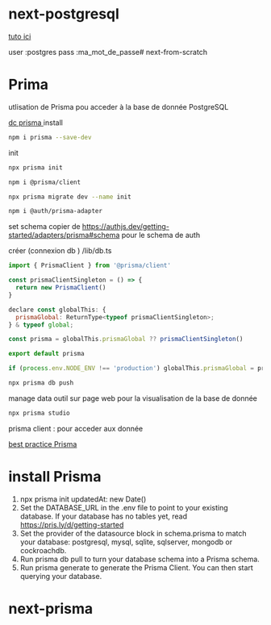 
# next-postgresql


[tuto ici](https://www.youtube.com/watch?v=tm70Xa6igbY)

user :postgres
pass :ma_mot_de_passe# next-from-scratch


# Prima
utlisation de Prisma pou acceder à la base de donnée PostgreSQL

[dc prisma ](https://www.prisma.io/docs/getting-started/quickstart)
install 
```sh
npm i prisma --save-dev 
```

init 
```sh
npx prisma init 
```

```sh
npm i @prisma/client 
```

```sh
npx prisma migrate dev --name init
```


```sh
npm i @auth/prisma-adapter
```

set schema 
copier de  https://authjs.dev/getting-started/adapters/prisma#schema
pour le schema de auth

créer (connexion db ) 
/lib/db.ts 

```js
import { PrismaClient } from '@prisma/client'

const prismaClientSingleton = () => {
  return new PrismaClient()
}

declare const globalThis: {
  prismaGlobal: ReturnType<typeof prismaClientSingleton>;
} & typeof global;

const prisma = globalThis.prismaGlobal ?? prismaClientSingleton()

export default prisma

if (process.env.NODE_ENV !== 'production') globalThis.prismaGlobal = prisma
```

```sh
npx prisma db push 
```

manage data 
outil sur page web pour la visualisation de la base de donnée 

```sh
npx prisma studio
```

prisma client : pour acceder aux donnée



[best practice Prisma](https://www.prisma.io/docs/orm/more/help-and-troubleshooting/help-articles/nextjs-prisma-client-dev-practices)


# install Prisma 

1. npx prisma init
    updatedAt: new Date()
1. Set the DATABASE_URL in the .env file to point to your existing database. If your database has no tables yet, read https://pris.ly/d/getting-started
2. Set the provider of the datasource block in schema.prisma to match your database: postgresql, mysql, sqlite, sqlserver, mongodb or cockroachdb.
3. Run prisma db pull to turn your database schema into a Prisma schema.
4. Run prisma generate to generate the Prisma Client. You can then start querying your database.

# next-prisma
